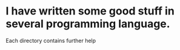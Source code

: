 # I have written some good stuff in several programming language.
Each directory contains further help
